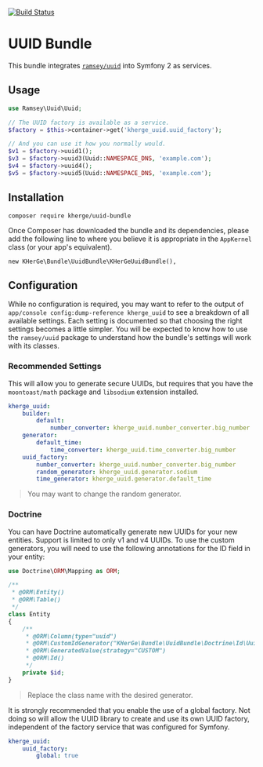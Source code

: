 [![Build Status](https://travis-ci.org/kherge/uuid-bundle.svg?branch=master)](https://travis-ci.org/kherge/uuid-bundle)

UUID Bundle
===========

This bundle integrates [`ramsey/uuid`][1] into Symfony 2 as services.

Usage
-----

```php
use Ramsey\Uuid\Uuid;

// The UUID factory is available as a service.
$factory = $this->container->get('kherge_uuid.uuid_factory');

// And you can use it how you normally would.
$v1 = $factory->uuid1();
$v3 = $factory->uuid3(Uuid::NAMESPACE_DNS, 'example.com');
$v4 = $factory->uuid4();
$v5 = $factory->uuid5(Uuid::NAMESPACE_DNS, 'example.com');
```

Installation
------------

    composer require kherge/uuid-bundle

Once Composer has downloaded the bundle and its dependencies, please
add the following line to where you believe it is appropriate in the
`AppKernel` class (or your app's equivalent).

    new KHerGe\Bundle\UuidBundle\KHerGeUuidBundle(),

Configuration
-------------

While no configuration is required, you may want to refer to the output
of `app/console config:dump-reference kherge_uuid` to see a breakdown of
all available settings. Each setting is documented so that choosing the 
right settings becomes a little simpler. You will be expected to know
how to use the `ramsey/uuid` package to understand how the bundle's
settings will work with its classes.


### Recommended Settings

This will allow you to generate secure UUIDs, but requires that you
have the `moontoast/math` package and `libsodium` extension installed.

```yaml
kherge_uuid:
    builder:
        default:
            number_converter: kherge_uuid.number_converter.big_number
    generator:
        default_time:
            time_converter: kherge_uuid.time_converter.big_number
    uuid_factory:
        number_converter: kherge_uuid.number_converter.big_number
        random_generator: kherge_uuid.generator.sodium
        time_generator: kherge_uuid.generator.default_time
```

> You may want to change the random generator.

### Doctrine

You can have Doctrine automatically generate new UUIDs for your new
entities. Support is limited to only v1 and v4 UUIDs. To use the custom
generators, you will need to use the following annotations for the ID
field in your entity:

```php
use Doctrine\ORM\Mapping as ORM;

/**
 * @ORM\Entity()
 * @ORM\Table()
 */
class Entity
{
    /**
     * @ORM\Column(type="uuid")
     * @ORM\CustomIdGenerator("KHerGe\Bundle\UuidBundle\Doctrine\Id\Uuid4Generator")
     * @ORM\GeneratedValue(strategy="CUSTOM")
     * @ORM\Id()
     */
    private $id;
}
```

> Replace the class name with the desired generator.

It is strongly recommended that you enable the use of a global factory.
Not doing so will allow the UUID library to create and use its own UUID
factory, independent of the factory service that was configured for
Symfony.

```yaml
kherge_uuid:
    uuid_factory:
        global: true
```

[1]: https://github.com/ramsey/uuid
[2]: https://github.com/ramsey/uuid-doctrine
